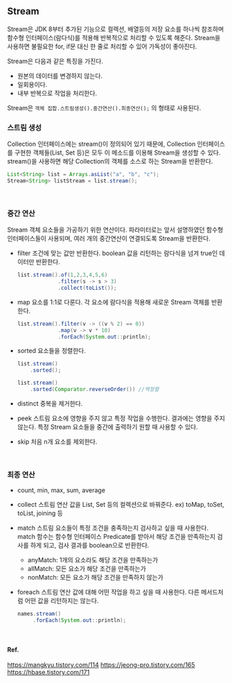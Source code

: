 ## Stream
Stream은 JDK 8부터 추가된 기능으로 컬렉션, 배열등의 저장 요소를 하나씩 참조하며 함수형 인터페이스(람다식)를 적용해 반복적으로 처리할 수 있도록 해준다. Stream을 사용하면 불필요한 for, if문 대신 한 줄로 처리할 수 있어 가독성이 좋아진다.

Stream은 다음과 같은 특징을 가진다.
- 원본의 데이터를 변경하지 않는다.
- 일회용이다.
- 내부 반복으로 작업을 처리한다.

Stream은 `객체 집합.스트림생성().중간연산().최종연산();` 의 형태로 사용된다.

### 스트림 생성
Collection 인터페이스에는 stream()이 정의되어 있기 때문에, Collection 인터페이스를 구현한 객체들(List, Set 등)은 모두 이 메소드를 이용해 Stream을 생성할 수 있다.
stream()을 사용하면 해당 Collection의 객체를 소스로 하는 Stream을 반환한다.
```java
List<String> list = Arrays.asList("a", "b", "c");
Stream<String> listStream = list.stream();
```
<br>

### 중간 연산
Stream 객체 요소들을 가공하기 위한 연산이다. 
파라미터로는 앞서 설명하였던 함수형 인터페이스들이 사용되며, 여러 개의 중간연산이 연결되도록 Stream을 반환한다.

- filter
조건에 맞는 값만 반환한다. boolean 값을 리턴하는 람다식을 넘겨 true인 데이터만 반환한다.
  ```java
  list.stream().of(1,2,3,4,5,6)
               .filter(s -> s > 3)
               .collect(toList());
  ```

- map
요소를 1:1로 다룬다. 각 요소에 람다식을 적용해 새로운 Stream 객체를 반환한다.
  ```java
  list.stream().filter(v -> ((v % 2) == 0))
               .map(v -> v * 10)
               .forEach(System.out::println);
  ```

- sorted
요소들을 정렬한다.
  ```java
  list.stream()
      .sorted();

  list.stream()
      .sorted(Comparator.reverseOrder()) //역정렬
  ```

- distinct
중복을 제거한다.

- peek
스트림 요소에 영향을 주지 않고 특정 작업을 수행한다. 결과에는 영향을 주지 않는다.
특정 Stream 요소들을 중간에 출력하기 원할 때 사용할 수 있다.

- skip
처음 n개 요소를 제외한다.
<br>

### 최종 연산
- count, min, max, sum, average

- collect
스트림 연산 값을 List, Set 등의 컬렉션으로 바꿔준다.
ex) toMap, toSet, toList, joining 등

- match
스트림 요소들이 특정 조건을 충족하는지 검사하고 싶을 때 사용한다. match 함수는 함수형 인터페이스 Predicate를 받아서 해당 조건을 만족하는지 검사를 하게 되고, 검사 결과를 boolean으로 반환한다.
  - anyMatch: 1개의 요소라도 해당 조건을 만족하는가
  - allMatch: 모든 요소가 해당 조건을 만족하는가
  - nonMatch: 모든 요소가 해당 조건을 만족하지 않는가

- foreach
스트림 연산 값에 대해 어떤 작업을 하고 싶을 때 사용한다. 다른 메서드처럼 어떤 값을 리턴하지는 않는다.
  ```java
  names.stream()
       .forEach(System.out::println);
  ```

<br>

#### Ref.
https://mangkyu.tistory.com/114
https://jeong-pro.tistory.com/165
https://hbase.tistory.com/171
